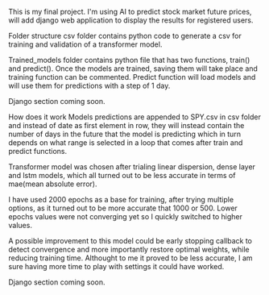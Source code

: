 This is my final project. I'm using AI to predict stock market future prices, will add django web application to display the results for registered users.


Folder structure
csv folder contains python code to generate a csv for training and validation of a transformer model.

Trained_models folder contains python file that has two functions, train() and predict(). Once the models are trained, saving them will take place and training function can be commented. Predict function will load models and will use them for predictions with a step of 1 day.

Django section coming soon.


How does it work
Models predictions are appended to SPY.csv in csv folder and instead of date as first element in row, they will instead contain the number of days in the future that the model is predicting which in turn depends on what range is selected in a loop that comes after train and predict functions.

Transformer model was chosen after trialing linear dispersion, dense layer and lstm models, which all turned out to be less accurate in terms of mae(mean absolute error).

I have used 2000 epochs as a base for training, after trying multiple options, as it turned out to be more accurate that 1000 or 500. Lower epochs values were not converging yet so I quickly switched to higher values.

A possible improvement to this model could be early stopping callback to detect convergence and more importantly restore optimal weights, while reducing training time. Althought to me it proved to be less accurate, I am sure having more time to play with settings it could have worked.

Django section coming soon.